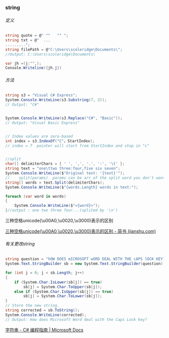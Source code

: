 ### string

###### 定义

```c#
string quote = @" ""   "" ";
string txt = @"  ...
.........";
string filePath = @"C:\Users\scoleridge\Documents\";
//Output: C:\Users\scoleridge\Documents\
```



```c#
var jh =(j:"",);
Console.Writeline({jh.j})
```

###### 方法

```C#
string s3 = "Visual C# Express";
System.Console.WriteLine(s3.Substring(7, 2));
// Output: "C#"


System.Console.WriteLine(s3.Replace("C#", "Basic"));
// Output: "Visual Basic Express"


// Index values are zero-based
int index = s3.IndexOf("C"，StartIndex);
// index = 7  pointer will start from StartIndex and stop in "c"


//split
char[] delimiterChars = { ' ', ',', '.', ':', '\t' };
string text = "one\ttwo three:four,five six seven";
System.Console.WriteLine($"Original text: '{text}'");
//    split(params)  params can be arr of the split word you don't want
string[] words = text.Split(delimiterChars);
System.Console.WriteLine($"{words.Length} words in text:");

foreach (var word in words)
{
    System.Console.WriteLine($"<{word}>");
}//output : one two three four...(splited by '\n')
```

三种空格unicode(\u00A0,\u0020,\u3000)表示的区别

[三种空格unicode(\u00A0,\u0020,\u3000)表示的区别 - 简书 (jianshu.com)](https://www.jianshu.com/p/4317e3749a13)



###### 有关更改string

```c#
string question = "hOW DOES mICROSOFT wORD DEAL WITH THE cAPS lOCK KEY?";
System.Text.StringBuilder sb = new System.Text.StringBuilder(question);

for (int j = 0; j < sb.Length; j++)
{
    if (System.Char.IsLower(sb[j]) == true)
        sb[j] = System.Char.ToUpper(sb[j]);
    else if (System.Char.IsUpper(sb[j]) == true)
        sb[j] = System.Char.ToLower(sb[j]);
}
// Store the new string.
string corrected = sb.ToString();
System.Console.WriteLine(corrected);
// Output: How does Microsoft Word deal with the Caps Lock key?
```



[字符串 - C# 编程指南 | Microsoft Docs](https://docs.microsoft.com/zh-cn/dotnet/csharp/programming-guide/strings/)